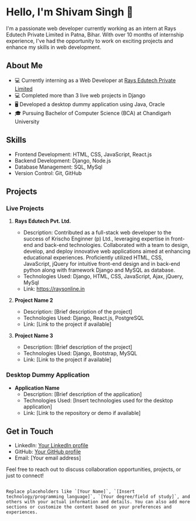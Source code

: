 # Hello, I'm Shivam Singh 👋

I'm a passionate web developer currently working as an intern at Rays Edutech Private Limited in Patna, Bihar. With over 10 months of internship experience, I've had the opportunity to work on exciting projects and enhance my skills in web development.

## About Me

- 💻 Currently interning as a Web Developer at [Rays Edutech Private Limited](https://www.raysonline.in/)
- 💻 Completed more than 3 live web projects in Django
- 🖥️ Developed a desktop dummy application using Java, Oracle
- 🎓 Pursuing Bachelor of Computer Science (BCA) at Chandigarh University

## Skills

- Frontend Development: HTML, CSS, JavaScript, React.js
- Backend Development: Django, Node.js
- Database Management: SQL, MySql
- Version Control: Git, GitHub

## Projects

### Live Projects

1. **Rays Edutech Pvt. Ltd.**
   - Description: Contributed as a full-stack web developer to the success of Krischo
Enginner (p) Ltd., leveraging expertise in front-end and back-end
technologies. Collaborated with a team to design, develop, and deploy
innovative web applications aimed at enhancing educational
experiences. Proficiently utilized HTML, CSS, JavaScript, jQuery for
intuitive front-end design and in back-end python along with framework
Django and MySQL as database.
   - Technologies Used: Django, HTML, CSS, JavaScript, Ajax, jQuery, MySql
   - Link: https://raysonline.in

2. **Project Name 2**
   - Description: [Brief description of the project]
   - Technologies Used: Django, React.js, PostgreSQL
   - Link: [Link to the project if available]

3. **Project Name 3**
   - Description: [Brief description of the project]
   - Technologies Used: Django, Bootstrap, MySQL
   - Link: [Link to the project if available]

### Desktop Dummy Application

- **Application Name**
  - Description: [Brief description of the application]
  - Technologies Used: [Insert technologies used for the desktop application]
  - Link: [Link to the repository or demo if available]

## Get in Touch

- LinkedIn: [Your LinkedIn profile](https://www.linkedin.com/in/your-profile)
- GitHub: [Your GitHub profile](https://github.com/your-profile)
- Email: [Your email address]

Feel free to reach out to discuss collaboration opportunities, projects, or just to connect!
```

Replace placeholders like `[Your Name]`, `[Insert technology/programming language]`, `[Your degree/field of study]`, and others with your actual information and details. You can also add more sections or customize the content based on your preferences and experiences.
